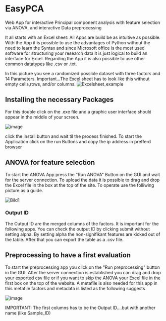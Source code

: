 # EasyPCA
Web App for interactive Principal component analysis with feature selection via ANOVA, and interactive Data preprocessing

It all starts with an Excel sheet:
All Apps are build be as intuitive as possible. With the App it is possible to use the advantages of Python without the need to learn the Syntax and since Microsoft office is the most used software for structuring your research data it is just logical to build an interface for Excel. 
Regarding the App it is also possible to use other common datatypes like .csv or .txt. 

In this picture you see a randomized possible dataset with three factors and 14 Parameters. Important...The Excel sheet has to look like this without empty cells,rows, and/or columns.
![Excelsheet_example](https://user-images.githubusercontent.com/109506200/192359614-2ad85830-8602-400e-9704-c2283620ce6a.png)


## Installing the necessary Packages
For this double click on the .exe file and a graphic user interface should appear in the middle of your screen.

![image](https://user-images.githubusercontent.com/109506200/201372190-4f874dbe-dc10-45b5-a62c-d8dbe7df1d6d.png)

click the install button and wait til the process finished.
To start the Application click on the run Buttons and copy the ip address in prefferd browser


## ANOVA for feature selection
To start the ANOVA App press the "Run ANOVA" Button on the GUI and wait for the server connection. 
To upload the data it is possible to drag and drop the Excel file in the box at the top of the site. To operate use the folliwing picture as a guide.

![Bild1](https://user-images.githubusercontent.com/109506200/207357094-3a903ba1-a4f9-4a37-aa62-5d3a114f8d8a.png)

### Output ID
The Output ID are the merged columns of the factors. It is important for the following apps. You can check the output ID by clicking submit without setting alpha.
By setting alpha the non-signifikant features are kicked out of the table. After that you can export the table as a .csv file.

## Preprocessing to have a first evaluation
To start the preprocessing app you click on the "Run preprocessing" button in the GUI. After the server connection is established you can drag and drop your exported csv file or if you want to skip the ANOVA your Excel file in the first box on the top of the website. A metafile is also needed for this app in this metafile factors and metadata is listed as the following suggests

![image](https://user-images.githubusercontent.com/109506200/208409682-8eecef88-beec-464f-984f-1310eff108fe.png)


IMPORTANT: The first columns has to be the Output ID....but with another name (like Sample_ID) 
